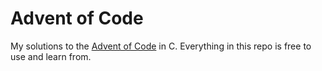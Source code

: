 # Advent of Code
My solutions to the [Advent of Code](http://adventofcode.com/) in C.
Everything in this repo is free to use and learn from.
